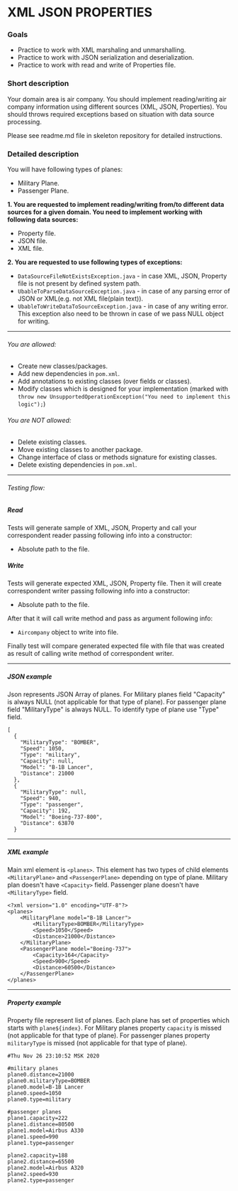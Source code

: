 # XML JSON PROPERTIES

### Goals
- Practice to work with XML marshaling and unmarshalling.
- Practice to work with JSON serialization and deserialization.
- Practice to work with read and write of Properties file.

### Short description
Your domain area is air company. You should implement reading/writing air company information using different sources (XML, JSON, Properties). You should throws required exceptions based on situation with data source processing.

Please see readme.md  file in skeleton repository for detailed instructions.


### Detailed description
You will have following types of planes:

- Military Plane.
- Passenger Plane.

**1. You are requested to implement reading/writing from/to different data sources for a given domain. You need to implement
working with following data sources:**
- Property file.
- JSON file.
- XML file.

**2. You are requested to use following types of exceptions:**
- `DataSourceFileNotExistsException.java` - in case XML, JSON, Property file is not present by defined system path.
- `UbableToParseDataSourceException.java` - in case of any parsing error of JSON or XML(e.g. not XML file(plain text)).
- `UbableToWriteDataToSourceException.java` - in case of any writing error. This exception also need to be thrown in case of we pass NULL object for writing.


---
###### You are allowed:

- Create new classes/packages.
- Add new dependencies in `pom.xml`.
- Add annotations to existing classes (over fields or classes).
- Modify classes which is designed for your implementation (marked with `throw new UnsupportedOperationException("You need to implement this logic");`)

###### You are NOT allowed:

- Delete existing classes.
- Move existing classes to another package.
- Change interface of class or methods signature for existing classes.
- Delete existing dependencies in `pom.xml`.

---

###### Testing flow:
##### Read
Tests will generate sample of XML, JSON, Property and call your correspondent reader passing following info into a constructor:
- Absolute path to the file.
##### Write
Tests will generate expected XML, JSON, Property file. Then it will create correspondent writer passing following info into a constructor:
- Absolute path to the file.

After that it will call write method and pass as argument following info:
- `Aircompany` object to write into file.

Finally test will compare generated expected file with file that was created as result of calling write method of correspondent writer.

---
##### JSON example
Json  represents JSON Array of planes. For Military planes field "Capacity" is always NULL (not applicable for that type of plane).
For passenger plane field "MilitaryType" is always NULL. To identify type of plane use "Type" field.

```
[
  {
    "MilitaryType": "BOMBER",
    "Speed": 1050,
    "Type": "military",
    "Capacity": null,
    "Model": "B-1B Lancer",
    "Distance": 21000
  },
  {
    "MilitaryType": null,
    "Speed": 940,
    "Type": "passenger",
    "Capacity": 192,
    "Model": "Boeing-737-800",
    "Distance": 63870
  }
```
---
##### XML example
Main xml element is `<planes>`. This element has two types of child elements `<MilitaryPlane>` and `<PassengerPlane>` depending on type of plane.
Military plan doesn't have `<Capacity>` field. Passenger plane doesn't have `<MilitaryType>` field.

```
<?xml version="1.0" encoding="UTF-8"?>
<planes>
    <MilitaryPlane model="B-1B Lancer">
        <MilitaryType>BOMBER</MilitaryType>
        <Speed>1050</Speed>
        <Distance>21000</Distance>
    </MilitaryPlane>
    <PassengerPlane model="Boeing-737">
        <Capacity>164</Capacity>
        <Speed>900</Speed>
        <Distance>60500</Distance>
    </PassengerPlane>
</planes>
```
---
##### Property example
Property file represent list of planes. Each plane has set of properties which starts with `plane${index}`. For Military planes property `capacity` is missed (not applicable for that type of plane).
For passenger planes property `militaryType` is missed (not applicable for that type of plane).

```
#Thu Nov 26 23:10:52 MSK 2020

#military planes
plane0.distance=21000
plane0.militaryType=BOMBER
plane0.model=B-1B Lancer
plane0.speed=1050
plane0.type=military

#passenger planes
plane1.capacity=222
plane1.distance=80500
plane1.model=Airbus A330
plane1.speed=990
plane1.type=passenger

plane2.capacity=188
plane2.distance=65500
plane2.model=Airbus A320
plane2.speed=930
plane2.type=passenger
```
